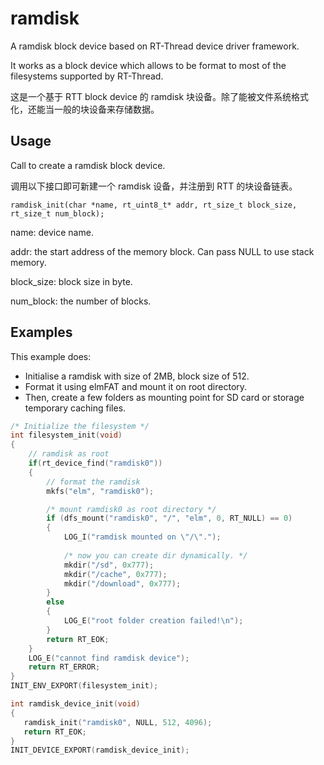 # ramdisk
A ramdisk block device based on RT-Thread device driver framework.

It works as a block device which allows to be format to most of the filesystems supported by RT-Thread. 

这是一个基于 RTT block device 的 ramdisk 块设备。除了能被文件系统格式化，还能当一般的块设备来存储数据。

## Usage

Call to create a ramdisk block device.

调用以下接口即可新建一个 ramdisk 设备，并注册到 RTT 的块设备链表。

`ramdisk_init(char *name, rt_uint8_t* addr, rt_size_t block_size, rt_size_t num_block);` 

name: device name.

addr: the start address of the memory block. Can pass NULL to use stack memory.

block_size: block size in byte.

num_block: the number of blocks. 



## Examples

This example does:
- Initialise a ramdisk with size of 2MB, block size of 512. 
- Format it using elmFAT and mount it on root directory.
- Then, create a few folders as mounting point for SD card or storage temporary caching files. 

```C
/* Initialize the filesystem */
int filesystem_init(void)
{
    // ramdisk as root
    if(rt_device_find("ramdisk0"))
    {
        // format the ramdisk
        mkfs("elm", "ramdisk0");

        /* mount ramdisk0 as root directory */
        if (dfs_mount("ramdisk0", "/", "elm", 0, RT_NULL) == 0)
        {
            LOG_I("ramdisk mounted on \"/\".");
			
            /* now you can create dir dynamically. */
            mkdir("/sd", 0x777);
            mkdir("/cache", 0x777);
			mkdir("/download", 0x777);
        }
        else
        {
            LOG_E("root folder creation failed!\n");
        }
        return RT_EOK;
    }
    LOG_E("cannot find ramdisk device");
    return RT_ERROR;
}
INIT_ENV_EXPORT(filesystem_init);

int ramdisk_device_init(void)
{
   ramdisk_init("ramdisk0", NULL, 512, 4096);
   return RT_EOK;
}
INIT_DEVICE_EXPORT(ramdisk_device_init);

```

